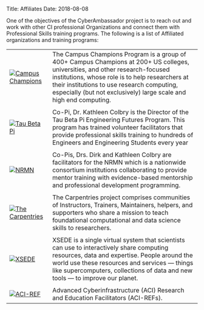 Title: Affiliates
Date: 2018-08-08

One of the objectives of the CyberAmbassador project is to reach out and work with other CI professional Organizations and connect them with Professional Skills training programs. The following is a list of Affiliated organizations and training programs:

|   |   |
|---|---|
| [![Campus Champions](//www.xsede.org/wwwteragrid/archive/image/image_gallery%3Fuuid=554fecca-1a37-44d0-826f-afad9470153d&groupId=298192&t=1291845274821)](//www.xsede.org/community-engagement/campus-champions)  | The Campus Champions Program is a group of 400+ Campus Champions at 200+ US colleges, universities, and other research-focused institutions, whose role is to help researchers at their institutions to use research computing, especially (but not exclusively) large scale and high end computing. |
|   |   |
| [![Tau Beta Pi](//www.tbp.org/Images/Logos/NewLogo.jpg)](//www.tbp.org/)  |  Co-Pi, Dr. Kathleen Colbry is the Director of the Tau Beta Pi Engineering Futures Program.  This program has trained volunteer facilitators that provide professional skills training to hundreds of Engineers and Engineering Students every year |
|   |   |
| [![NRMN](//nrmncan-sites.uchicago.edu/sites/nrmncan.uchicago.edu/files/styles/columnwidth-wider/public/uploads/images/NRMN%20Vert%20w%20Titletag.png?itok=ScMS2gLj)](//nrmnet.net/)  |  Co-Pis, Drs. Dirk and Kathleen Colbry are facilitators for the NRMN which is a nationwide consortium institutions collaborating to provide mentor training with evidence-based mentorship and professional development programming. |
|   |   |
| [![The Carpentries](//carpentries.org/assets/img/TheCarpentries.svg)](//carpentries.org/)  |  The Carpentries project comprises communities of Instructors, Trainers, Maintainers, helpers, and supporters who share a mission to teach foundational computational and data science skills to researchers.   |
|   |   |
| [![XSEDE](//www.xsede.org/image/image_gallery?uuid=c0ae4cfa-fa0e-4546-8b02-3305bf2a99cc&groupId=10157&t=1369258426990)](//www.xsede.org/)  |  XSEDE is a single virtual system that scientists can use to interactively share computing resources, data and expertise. People around the world use these resources and services — things like supercomputers, collections of data and new tools — to improve our planet.  |
|   |   |
| [![ACI-REF](//aciref.org/wp-content/uploads/2015/07/aci-ref.png)](//aciref.org/)  |  Advanced Cyberinfrastructure (ACI) Research and Education Facilitators (ACI-REFs).  |
